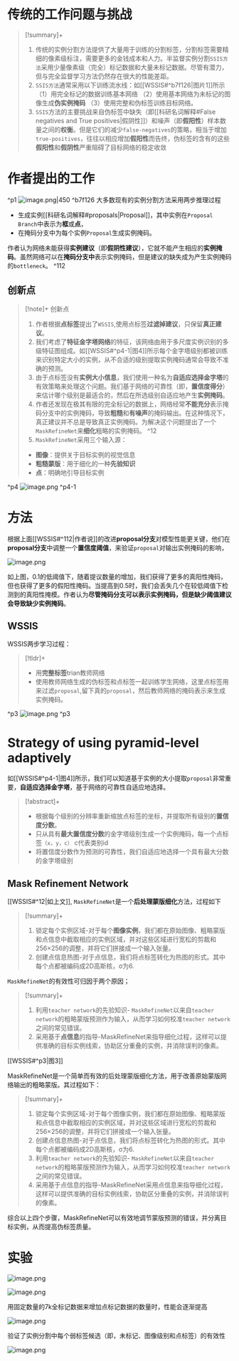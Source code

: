 # 传统的工作问题与挑战

> [!summary]+
> 1. 传统的实例分割方法提供了大量用于训练的分割标签，分割标签需要精细的像素级标注，需要更多的金钱成本和人力。半监督实例分割`SSIS方法`采用少量像素级（完全）标记数据和大量未标记数据。尽管有潜力，但与完全监督学习方法仍然存在很大的性能差距。
> 2. `SSIS方法`通常采用以下训练流水线：如[[WSSIS#^b7f126|图片1]]所示
> （1）用完全标记的数据训练基本网络
> （2）使用基本网络为未标记的图像生成**伪实例掩码**
> （3）使用完整和伪标签训练目标网络。
> 3. `SSIS`方法的主要挑战来自伪标签中缺失（即[[科研名词解释#False negatives and True positives|假阴性]]）和噪声（即**假阳性**）样本数量之间的**权衡**。但是它们的减少`false-negatives`的策略，相当于增加`true-positives`，往往以相应增加**假阳性**而告终，伪标签的含有的这些**假阳性**和**假阴性**严重阻碍了目标网络的稳定收敛



# 作者提出的工作

^p1
![image.png|450](https://article.biliimg.com/bfs/article/b2cb9b6bb6ad47e8b64d8ff7709312087b88131a.png) ^b7f126
大多数现有的实例分割方法采用两步推理过程
- 生成实例[[科研名词解释#proposals|Proposal]]，其中实例在`Proposal Branch`中表示为**框**或**点**，
- 在掩码分支中为每个实例`Proposal`生成实例掩码。

作者认为网络未能获得**实例建议**（即**假阴性建议**），它就不能产生相应的**实例掩码**。虽然网络可以在**掩码分支中**表示实例掩码，但是建议的缺失成为产生实例掩码的`bottleneck`。 ^112

## 创新点

> [!note]+ 创新点
> 1. 作者根据**点标签**提出了`WSSIS`,使用点标签**过滤掉建议**，只保留**真正建议**。
> 2. 我们考虑了**特征金字塔网络**的特征，该网络由用于多尺度实例识别的多级特征图组成。如[[WSSIS#^p4-1|图4]]所示每个金字塔级别都被训练来识别特定大小的实例，从不合适的级别提取实例掩码通常会导致不准确的预测。
> 3. 由于点标签没有**实例大小信息**，我们使用一种名为**自适应选择金字塔**的有效策略来处理这个问题。我们基于网络的可靠性（即，**置信度得分**）来估计哪个级别是最适合的，然后在所选级别自适应地产生**实例掩码**。
> 4. 作者还发现在极其有限的完全标记的数据上，网络经常**不能充分**表示掩码分支中的实例掩码，导致**粗糙**和**有噪声**的掩码输出。在这种情况下，真正建议并不总是导致真正实例掩码。为解决这个问题提出了一个`MaskRefineNet`来**细化**粗略的实例掩码。 ^12
> 5. `MaskRefineNet`采用三个输入源：
> 	- **图像**：提供关于目标实例的视觉信息
> 	- **粗糙蒙版**：用于细化的一种**先验知识**
> 	- **点**：明确地引导目标实例




^p4
![image.png](https://article.biliimg.com/bfs/article/c888eab275e217a5a2c49519c48f52e458a5a670.png)
^p4-1


# 方法

根据上面[[WSSIS#^112|作者说]]的改进**proposal分支**对模型性能更关键，他们在**proposal分支**中调整一个**置信度阈值**，来验证`proposal`对输出实例掩码的影响，

![image.png](https://article.biliimg.com/bfs/article/e334de043c7a6fa40c27c1f95b488b022d312dac.png)

如上图，0.1的低阈值下，随着提议数量的增加，我们获得了更多的真阳性掩码，但也获得了更多的假阳性掩码。当提高到0.5时，我们会丢失几个在较低阈值下检测到的真阳性掩模。作者认为**尽管掩码分支可以表示实例掩码，但是缺少阈值建议会导致缺少实例掩码**。

## WSSIS

WSSIS两步学习过程：
> [!tldr]+
> - 用**完整标签**trian教师网络
> - 使用教师网络生成的伪标签和点标签一起训练学生网络，这里点标签用来过滤`proposal`,留下真的`proposal`，然后教师网络的掩码表示来生成实例掩码。

 ^p3
![image.png](https://article.biliimg.com/bfs/article/87d42a66fa5b1066f75d57af69458c5f3dabf0bb.png)
^p3
# Strategy of using pyramid-level adaptively

如[[WSSIS#^p4-1|图4]]所示，我们可以知道基于实例的大小提取`proposal`非常重要，**自适应选择金字塔**，基于网络的可靠性自适应地选择。
> [!abstract]+
> - 根据每个级别的分辨率重新缩放点标签的坐标，并提取所有级别的**置信度分数**。
> - 只从具有**最大置信度分数**的金字塔级别生成一个实例掩码，每一个点标签`（x，y，c）` c代表类别id
> - 将置信度分数作为预测的可靠性，我们自适应地选择一个具有最大分数的金字塔级别



## Mask Refinement Network

[[WSSIS#^12|如上文]], `MaskRefineNet`是一个**后处理蒙版细化**方法，过程如下
> [!summary]+
> 1. 锁定每个实例区域-对于每个**图像实例**，我们都在原始图像、粗略蒙版和点信息中截取相应的实例区域，并对这些区域进行宽松的剪裁和256×256的调整，并将它们拼接成一个输入张量。
> 2. 创建点信息热图-对于点信息，我们将点标签转化为热图的形式。其中每个点都被编码成2D高斯核，σ为6.



`MaskRefineNet`的有效性可归因于两个原因；

> [!summary]+
> 1. 利用`teacher network`的先验知识- `MaskRefineNet`以来自`teacher network`的粗略蒙版预测作为输入，从而学习如何校准`teacher network`之间的常见错误。
> 2. 采用基于**点信息**的指导-MaskRefineNet来指导细化过程，这样可以提供准确的目标实例线索，协助区分重叠的实例，并消除误判的像素。


[[WSSIS#^p3|图3]]

MaskRefineNet是一个简单而有效的后处理蒙版细化方法，用于改善原始蒙版网络输出的粗略蒙版。其过程如下：
> [!summary]+
> 1. 锁定每个实例区域-对于每个图像实例，我们都在原始图像、粗略蒙版和点信息中截取相应的实例区域，并对这些区域进行宽松的剪裁和256×256的调整，并将它们拼接成一个输入张量。
> 2. 创建点信息热图-对于点信息，我们将点标签转化为热图的形式。其中每个点都被编码成2D高斯核，σ为6.
> 3. 利用`teacher network`的先验知识- `MaskRefineNet`以来自`teacher network`的粗略蒙版预测作为输入，从而学习如何校准`teacher network`之间的常见错误。
> 4. 采用基于点信息的指导-MaskRefineNet采用点信息来指导细化过程，这样可以提供准确的目标实例线索，协助区分重叠的实例，并消除误判的像素。

综合以上四个步骤，MaskRefineNet可以有效地调节蒙版预测的错误，并分离目标实例，从而提高伪标签质量。

# 实验


![image.png](https://article.biliimg.com/bfs/article/dae3bd583c7e07d77a2e70ba30cf4f8b6441dcb5.png)




![image.png](https://article.biliimg.com/bfs/article/d8dd44db44e5bf17ecb696024d2694d5f6da46bb.png)

用固定数量的7k全标记数据来增加点标记数据的数量时，性能会逐渐提高




![image.png](https://article.biliimg.com/bfs/article/f5a83447d6ed4216c6c7129bb40e974a8db6ffe0.png)

验证了实例分割中每个弱标签候选（即，未标记、图像级别和点标签）的有效性



![image.png](https://article.biliimg.com/bfs/article/b4da6f3ce0516ef0ab93687b4bde15c7eee80032.png)

